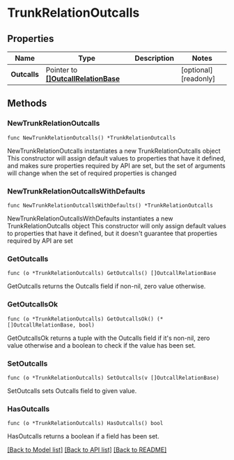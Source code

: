 # TrunkRelationOutcalls

## Properties

Name | Type | Description | Notes
------------ | ------------- | ------------- | -------------
**Outcalls** | Pointer to [**[]OutcallRelationBase**](OutcallRelationBase.md) |  | [optional] [readonly]

## Methods

### NewTrunkRelationOutcalls

`func NewTrunkRelationOutcalls() *TrunkRelationOutcalls`

NewTrunkRelationOutcalls instantiates a new TrunkRelationOutcalls object
This constructor will assign default values to properties that have it defined,
and makes sure properties required by API are set, but the set of arguments
will change when the set of required properties is changed

### NewTrunkRelationOutcallsWithDefaults

`func NewTrunkRelationOutcallsWithDefaults() *TrunkRelationOutcalls`

NewTrunkRelationOutcallsWithDefaults instantiates a new TrunkRelationOutcalls object
This constructor will only assign default values to properties that have it defined,
but it doesn't guarantee that properties required by API are set

### GetOutcalls

`func (o *TrunkRelationOutcalls) GetOutcalls() []OutcallRelationBase`

GetOutcalls returns the Outcalls field if non-nil, zero value otherwise.

### GetOutcallsOk

`func (o *TrunkRelationOutcalls) GetOutcallsOk() (*[]OutcallRelationBase, bool)`

GetOutcallsOk returns a tuple with the Outcalls field if it's non-nil, zero value otherwise
and a boolean to check if the value has been set.

### SetOutcalls

`func (o *TrunkRelationOutcalls) SetOutcalls(v []OutcallRelationBase)`

SetOutcalls sets Outcalls field to given value.

### HasOutcalls

`func (o *TrunkRelationOutcalls) HasOutcalls() bool`

HasOutcalls returns a boolean if a field has been set.

[[Back to Model list]](../README.md#documentation-for-models) [[Back to API list]](../README.md#documentation-for-api-endpoints) [[Back to README]](../README.md)
